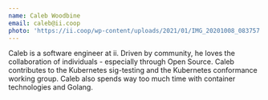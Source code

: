 ```yaml
---
name: Caleb Woodbine
email: caleb@ii.coop
photo: 'https://ii.coop/wp-content/uploads/2021/01/IMG_20201008_083757.jpg'
---
```

Caleb is a software engineer at ii. Driven by community, he loves the collaboration of individuals - especially through Open Source.
Caleb contributes to the Kubernetes sig-testing and the Kubernetes conformance working group. Caleb also spends way too much time with container technologies and Golang. 
